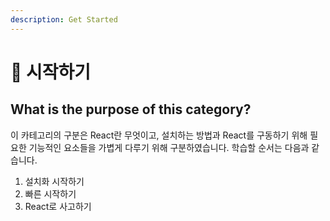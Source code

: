 ```yaml
---
description: Get Started
---
```


# 👋 시작하기

## What is the purpose of this category?

이 카테고리의 구분은 React란 무엇이고, 설치하는 방법과 React를 구동하기 위해 필요한 기능적인 요소들을 가볍게 다루기 위해 구분하였습니다. 학습할 순서는 다음과 같습니다.

1. 설치화 시작하기
2. 빠른 시작하기
3. React로 사고하기
